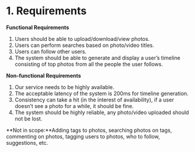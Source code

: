 # 1. Requirements

**Functional Requirements**

1. Users should be able to upload/download/view photos.
2. Users can perform searches based on photo/video titles.
3. Users can follow other users.
4. The system should be able to generate and display a user’s timeline consisting of top photos from all the people the user follows.

**Non-functional Requirements**

1. Our service needs to be highly available.
2. The acceptable latency of the system is 200ms for timeline generation.
3. Consistency can take a hit \(in the interest of availability\), if a user doesn’t see a photo for a while, it should be fine.
4. The system should be highly reliable, any photo/video uploaded should not be lost.

**Not in scope:**Adding tags to photos, searching photos on tags, commenting on photos, tagging users to photos, who to follow, suggestions, etc.

###  



